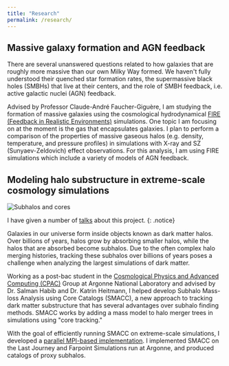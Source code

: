```yaml
---
title: "Research"
permalink: /research/
---
```


## Massive galaxy formation and AGN feedback

There are several unanswered questions related to how galaxies that are roughly more massive than our own Milky Way formed.
We haven't fully understood their quenched star formation rates, the supermassive black holes (SMBHs) that live at their centers, and the role of SMBH feedback, i.e. active galactic nuclei (AGN) feedback.

Advised by Professor Claude-André Faucher-Giguère, I am studying the formation of massive galaxies using the cosmological hydrodynamical [FIRE (Feedback in Realistic Environments)](https://fire.northwestern.edu/) simulations.
One topic I am focusing on at the moment is the gas that encapsulates galaxies.
I plan to perform a comparison of the properties of massive gaseous halos (e.g. density, temperature, and pressure profiles) in simulations with X-ray and SZ (Sunyaev-Zeldovich) effect observations. 
For this analysis, I am using FIRE simulations which include a variety of models of AGN feedback.

## Modeling halo substructure in extreme-scale cosmology simulations

![Subhalos and cores](/images/SMACC.gif)

I have given a number of [talks](/talks) about this project.
{: .notice}

Galaxies in our universe form inside objects known as dark matter halos.
Over billions of years, halos grow by absorbing smaller halos, while the halos that are absorbed become subhalos. 
Due to the often complex halo merging histories, tracking these subhalos over billions of years poses a challenge when analyzing the largest simulations of dark matter.

Working as a post-bac student in the [Cosmological Physics and Advanced Computing (CPAC)](https://cpac.hep.anl.gov/) Group at Argonne National Laboratory and advised by Dr. Salman Habib and Dr. Katrin Heitmann, I helped develop Subhalo Mass-loss Analysis using Core Catalogs (SMACC), a new approach to tracking dark matter substructure that has several advantages over subhalo finding methods.
SMACC works by adding a mass model to halo merger trees in simulations using "core tracking."

With the goal of efficiently running SMACC on extreme-scale simulations, I developed a [parallel MPI-based implementation](https://github.com/isulta/smacc-parallel).
I implemented SMACC on the Last Journey and Farpoint Simulations run at Argonne, and produced catalogs of proxy subhalos.